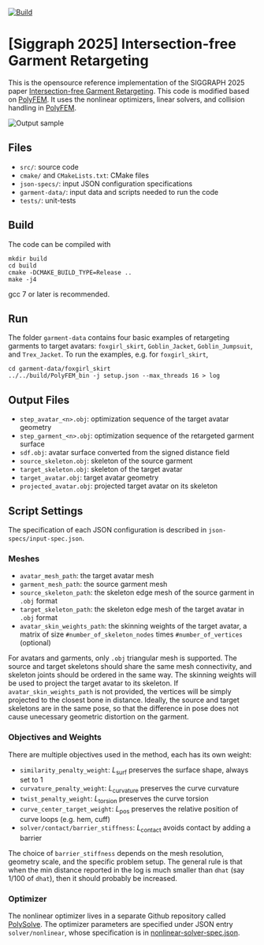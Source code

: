 [![Build](https://github.com/Huangzizhou/cloth-fit/actions/workflows/continuous.yml/badge.svg)](https://github.com/Huangzizhou/cloth-fit/actions/workflows/continuous.yml)

# [Siggraph 2025] Intersection-free Garment Retargeting

This is the opensource reference implementation of the SIGGRAPH 2025 paper [Intersection-free Garment Retargeting](https://huangzizhou.github.io/assets/img/research/cloth/paper.pdf). This code is modified based on [PolyFEM](https://github.com/polyfem/polyfem). It uses the nonlinear optimizers, linear solvers, and collision handling in [PolyFEM](https://github.com/polyfem/polyfem).

![Output sample](./garment-data/output.gif)

## Files

* `src/`: source code
* `cmake/` and `CMakeLists.txt`: CMake files
* `json-specs/`: input JSON configuration specifications
* `garment-data/`: input data and scripts needed to run the code
* `tests/`: unit-tests

## Build

The code can be compiled with
```
mkdir build
cd build
cmake -DCMAKE_BUILD_TYPE=Release ..
make -j4
```
gcc 7 or later is recommended.

## Run

The folder `garment-data` contains four basic examples of retargeting garments to target avatars: `foxgirl_skirt`, `Goblin_Jacket`, `Goblin_Jumpsuit`, and `Trex_Jacket`. To run the examples, e.g. for `foxgirl_skirt`,
```
cd garment-data/foxgirl_skirt
../../build/PolyFEM_bin -j setup.json --max_threads 16 > log
```

## Output Files
* `step_avatar_<n>.obj`: optimization sequence of the target avatar geometry
* `step_garment_<n>.obj`: optimization sequence of the retargeted garment surface
* `sdf.obj`: avatar surface converted from the signed distance field
* `source_skeleton.obj`: skeleton of the source garment
* `target_skeleton.obj`: skeleton of the target avatar
* `target_avatar.obj`: target avatar geometry
* `projected_avatar.obj`: projected target avatar on its skeleton

## Script Settings

The specification of each JSON configuration is described in `json-specs/input-spec.json`.

### Meshes

* `avatar_mesh_path`: the target avatar mesh
* `garment_mesh_path`: the source garment mesh
* `source_skeleton_path`: the skeleton edge mesh of the source garment in `.obj` format
* `target_skeleton_path`: the skeleton edge mesh of the target avatar in `.obj` format
* `avatar_skin_weights_path`: the skinning weights of the target avatar, a matrix of size `#number_of_skeleton_nodes` times `#number_of_vertices` (optional)

For avatars and garments, only `.obj` triangular mesh is supported. The source and target skeletons should share the same mesh connectivity, and skeleton joints should be ordered in the same way. The skinning weights will be used to project the target avatar to its skeleton. If `avatar_skin_weights_path` is not provided, the vertices will be simply projected to the closest bone in distance. Ideally, the source and target skeletons are in the same pose, so that the difference in pose does not cause unecessary geometric distortion on the garment.

### Objectives and Weights

There are multiple objectives used in the method, each has its own weight:

* `similarity_penalty_weight`: $L_\text{surf}$ preserves the surface shape, always set to 1
* `curvature_penalty_weight`: $L_\text{curvature}$ preserves the curve curvature
* `twist_penalty_weight`: $L_\text{torsion}$ preserves the curve torsion
* `curve_center_target_weight`: $L_\text{pos}$ preserves the relative position of curve loops (e.g. hem, cuff)
* `solver/contact/barrier_stiffness`: $L_\text{contact}$ avoids contact by adding a barrier

The choice of `barrier_stiffness` depends on the mesh resolution, geometry scale, and the specific problem setup. The general rule is that when the min distance reported in the log is much smaller than `dhat` (say 1/100 of `dhat`), then it should probably be increased.

### Optimizer

The nonlinear optimizer lives in a separate Github repository called [PolySolve](https://github.com/Huangzizhou/polysolve/tree/garment). The optimizer parameters are specified under JSON entry `solver/nonlinear`, whose specification is in [nonlinear-solver-spec.json](https://github.com/Huangzizhou/polysolve/blob/garment/nonlinear-solver-spec.json).
